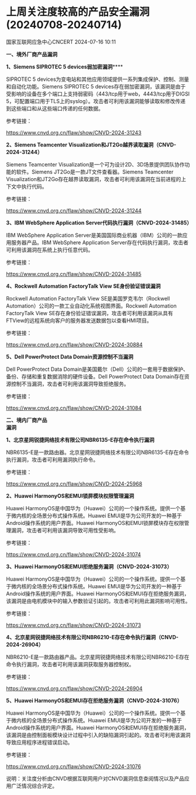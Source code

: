 #  上周关注度较高的产品安全漏洞(20240708-20240714)   
 国家互联网应急中心CNCERT   2024-07-16 10:11  
  
**一、境外厂商产品漏洞**  
  
**1、Siemens SIPROTEC 5 devices弱加密漏洞******  
  
SIPROTEC 5 devices为变电站和其他应用领域提供一系列集成保护、控制、测量和自动化功能。Siemens SIPROTEC 5 devices存在弱加密漏洞，该漏洞是由于受影响的设备在多个端口上支持弱密码（443/tcp用于web，4443/tcp用于DIGSI 5，可配置端口用于TLS上的syslog）。攻击者可利用该漏洞能够读取和修改传递到这些端口和从这些端口传递的任何数据。  
  
参考链接：  
  
https://www.cnvd.org.cn/flaw/show/CNVD-2024-31243  
  
**2、Siemens Teamcenter Visualization和JT2Go越界读取漏洞（CNVD-2024-31244）**  
  
Siemens Teamcenter Visualization是一个可为设计2D、3D场景提供团队协作功能的软件。Siemens JT2Go是一款JT文件查看器。Siemens Teamcenter
Visualization和JT2Go存在越界读取漏洞，攻击者可利用该漏洞在当前进程的上下文中执行代码。  
  
参考链接：  
  
https://www.cnvd.org.cn/flaw/show/CNVD-2024-31244  
  
**3、IBM WebSphere Application Server代码执行漏洞（CNVD-2024-31485）**  
  
IBM WebSphere Application Server是美国国际商业机器（IBM）公司的一款应用服务器产品。IBM WebSphere Application
Server存在代码执行漏洞，攻击者可利用该漏洞在系统上执行任意代码。  
  
参考链接：  
  
https://www.cnvd.org.cn/flaw/show/CNVD-2024-31485  
  
**4、Rockwell Automation FactoryTalk View SE身份验证错误漏洞**  
  
Rockwell Automation FactoryTalk View
SE是美国罗克韦尔（Rockwell Automation）公司的一款工业自动化系统视图界面。Rockwell Automation
FactoryTalk View SE存在身份验证错误漏洞，攻击者可利用该漏洞从具有FTView的远程系统向客户的服务器发送数据包以查看HMI项目。  
  
参考链接：  
  
https://www.cnvd.org.cn/flaw/show/CNVD-2024-30884  
  
**5、Dell PowerProtect Data Domain资源控制不当漏洞**  
  
Dell PowerProtect Data Domain是美国戴尔（Dell）公司的一套用于数据保护、备份、存储和重复数据消除的硬件设备。Dell PowerProtect Data
Domain存在资源控制不当漏洞，攻击者可利用该漏洞导致拒绝服务。  
  
参考链接：  
  
https://www.cnvd.org.cn/flaw/show/CNVD-2024-31084  
  
  
**二、境内厂商产品**  
**漏洞**  
  
**1、北京星网锐捷网络技术有限公司NBR6135-E存在命令执行漏洞**  
  
NBR6135-E是一款路由器。北京星网锐捷网络技术有限公司NBR6135-E存在命令执行漏洞，攻击者可利用漏洞执行命令。  
  
参考链接：  
  
https://www.cnvd.org.cn/flaw/show/CNVD-2024-25968  
  
**2、Huawei HarmonyOS和EMUI锁屏模块权限管理漏洞**  
  
Huawei HarmonyOS是中国华为（Huawei）公司的一个操作系统。提供一个基于微内核的全场景分布式操作系统。Huawei EMUI是华为公司开发的一种基于Android操作系统的用户界面。Huawei HarmonyOS和EMUI锁屏模块存在权限管理漏洞，攻击者可利用该漏洞导致可用性受影响。  
  
参考链接：  
  
https://www.cnvd.org.cn/flaw/show/CNVD-2024-31074  
  
**3、Huawei HarmonyOS和EMUI拒绝服务漏洞（CNVD-2024-31073）**  
  
Huawei HarmonyOS是中国华为（Huawei）公司的一个操作系统。提供一个基于微内核的全场景分布式操作系统。Huawei EMUI是华为公司开发的一种基于Android操作系统的用户界面。Huawei HarmonyOS和EMUI存在拒绝服务漏洞，该漏洞是由电机模块中的输入参数验证引起的。攻击者可利用此漏洞影响可用性。  
  
参考链接：  
  
https://www.cnvd.org.cn/flaw/show/CNVD-2024-31073  
  
**4、北京星网锐捷网络技术有限公司NBR6210-E存在命令执行漏洞（CNVD-2024-26904）**  
  
NBR6210-E是一款路由器产品。北京星网锐捷网络技术有限公司NBR6210-E存在命令执行漏洞，攻击者可利用该漏洞获取服务器控制权。  
  
参考链接：  
  
https://www.cnvd.org.cn/flaw/show/CNVD-2024-26904  
  
**5、Huawei HarmonyOS和EMUI存在拒绝服务漏洞（CNVD-2024-31076）**  
  
Huawei HarmonyOS是中国华为（Huawei）公司的一个操作系统。提供一个基于微内核的全场景分布式操作系统。Huawei EMUI是华为公司开发的一种基于Android操作系统的用户界面。Huawei HarmonyOS和EMUI存在拒绝服务漏洞，该漏洞是由控制面板模块设计过程中引入的缺陷漏洞引起的。攻击者可利用该漏洞导致应用程序进程错误启动。  
  
参考链接：  
  
https://www.cnvd.org.cn/flaw/show/CNVD-2024-31076  
  
  
说明：关注度分析由CNVD根据互联网用户对CNVD漏洞信息查阅情况以及产品应用广泛情况综合评定。  
  
